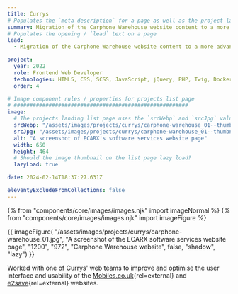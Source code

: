 ```yaml
---
title: Currys
# Populates the `meta description` for a page as well as the project landing page project-specific summary
summary: Migration of the Carphone Warehouse website content to a more advanced in-house content management platform.
# Populates the opening / `lead` text on a page
lead:
  - Migration of the Carphone Warehouse website content to a more advanced in-house content management platform.

project:
  year: 2022
  role: Frontend Web Developer
  technologies: HTML5, CSS, SCSS, JavaScript, jQuery, PHP, Twig, Docker, GitLab, Photoshop, JIRA, Confluence.
  order: 4

# Image component rules / properties for projects list page
# #######################################################
image:
  # The projects landing list page uses the `srcWebp` and `srcJpg` values
  srcWebp: "/assets/images/projects/currys/carphone-warehouse_01--thumbnail.webp"
  srcJpg: "/assets/images/projects/currys/carphone-warehouse_01--thumbnail.jpg"
  alt: "A screenshot of ECARX's software services website page"
  width: 650
  height: 464
  # Should the image thumbnail on the list page lazy load?
  lazyLoad: true

date: 2024-02-14T18:37:27.631Z

eleventyExcludeFromCollections: false
---
```


{% from "components/core/images/images.njk" import imageNormal %}
{% from "components/core/images/images.njk" import imageFigure %}

{{ imageFigure(
  "/assets/images/projects/currys/carphone-warehouse_01.jpg",
  "A screenshot of the ECARX software services website page",
  "1200",
  "972",
  "Carphone Warehouse website",
  false,
  "shadow",
  "lazy")
}}

Worked with one of Currys' web teams to improve and optimise the user interface and usability of the [Mobiles.co.uk](https://www.mobiles.co.uk/){rel=external} and [e2save](https://www.e2save.com/){rel=external} websites.

